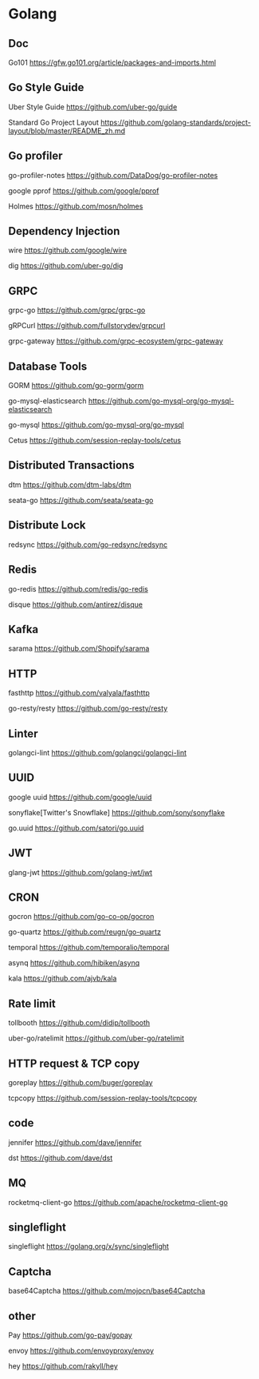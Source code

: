 # Golang
## Doc
Go101 https://gfw.go101.org/article/packages-and-imports.html

## Go Style Guide
Uber Style Guide https://github.com/uber-go/guide    

Standard Go Project Layout https://github.com/golang-standards/project-layout/blob/master/README_zh.md


## Go profiler
go-profiler-notes https://github.com/DataDog/go-profiler-notes    

google pprof https://github.com/google/pprof

Holmes https://github.com/mosn/holmes

## Dependency Injection 

wire https://github.com/google/wire

dig https://github.com/uber-go/dig

## GRPC

grpc-go https://github.com/grpc/grpc-go    

gRPCurl https://github.com/fullstorydev/grpcurl

grpc-gateway https://github.com/grpc-ecosystem/grpc-gateway

## Database Tools

GORM https://github.com/go-gorm/gorm    

go-mysql-elasticsearch https://github.com/go-mysql-org/go-mysql-elasticsearch

go-mysql https://github.com/go-mysql-org/go-mysql

Cetus https://github.com/session-replay-tools/cetus

## Distributed Transactions
dtm https://github.com/dtm-labs/dtm     

seata-go https://github.com/seata/seata-go

## Distribute Lock
redsync https://github.com/go-redsync/redsync

## Redis 
go-redis https://github.com/redis/go-redis

disque https://github.com/antirez/disque

## Kafka
sarama  https://github.com/Shopify/sarama


## HTTP

fasthttp https://github.com/valyala/fasthttp

go-resty/resty https://github.com/go-resty/resty

## Linter

golangci-lint https://github.com/golangci/golangci-lint

## UUID  

google uuid https://github.com/google/uuid

sonyflake[Twitter's Snowflake] https://github.com/sony/sonyflake

go.uuid https://github.com/satori/go.uuid

## JWT 

glang-jwt https://github.com/golang-jwt/jwt   

## CRON 
gocron https://github.com/go-co-op/gocron     

go-quartz https://github.com/reugn/go-quartz

temporal https://github.com/temporalio/temporal

asynq https://github.com/hibiken/asynq

kala https://github.com/ajvb/kala

## Rate limit
tollbooth https://github.com/didip/tollbooth    

uber-go/ratelimit https://github.com/uber-go/ratelimit

## HTTP request & TCP copy

goreplay https://github.com/buger/goreplay    

tcpcopy https://github.com/session-replay-tools/tcpcopy

## code
jennifer https://github.com/dave/jennifer

dst https://github.com/dave/dst

## MQ
rocketmq-client-go https://github.com/apache/rocketmq-client-go


## singleflight
singleflight https://golang.org/x/sync/singleflight

## Captcha
base64Captcha https://github.com/mojocn/base64Captcha

## other
Pay https://github.com/go-pay/gopay     

envoy https://github.com/envoyproxy/envoy    

hey https://github.com/rakyll/hey

